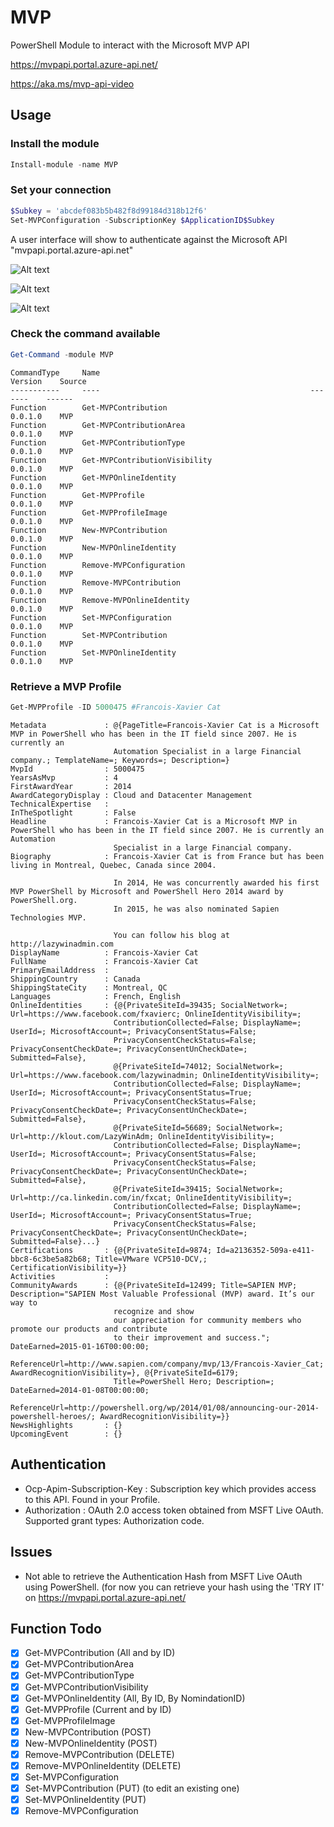 # MVP
PowerShell Module to interact with the Microsoft MVP API

https://mvpapi.portal.azure-api.net/

https://aka.ms/mvp-api-video

## Usage

### Install the module
```powershell
Install-module -name MVP
```
### Set your connection
```powershell
$Subkey = 'abcdef083b5b482f8d99184d318b12f6'
Set-MVPConfiguration -SubscriptionKey $ApplicationID$Subkey
```
A user interface will show to authenticate against the Microsoft API "mvpapi.portal.azure-api.net"

![Alt text](Media/Set-MVPConfiguration01.jpg?raw=true "Set-MVPConfiguration")

![Alt text](Media/Set-MVPConfiguration02.jpg?raw=true "Set-MVPConfiguration")

![Alt text](Media/Set-MVPConfiguration03.jpg?raw=true "Set-MVPConfiguration")


### Check the command available
```powershell
Get-Command -module MVP
```
```
CommandType     Name                                               Version    Source                                                                 
-----------     ----                                               -------    ------                                                                 
Function        Get-MVPContribution                                0.0.1.0    MVP                                                                    
Function        Get-MVPContributionArea                            0.0.1.0    MVP                                                                    
Function        Get-MVPContributionType                            0.0.1.0    MVP                                                                    
Function        Get-MVPContributionVisibility                      0.0.1.0    MVP                                                                    
Function        Get-MVPOnlineIdentity                              0.0.1.0    MVP                                                                    
Function        Get-MVPProfile                                     0.0.1.0    MVP                                                                    
Function        Get-MVPProfileImage                                0.0.1.0    MVP                                                                    
Function        New-MVPContribution                                0.0.1.0    MVP                                                                    
Function        New-MVPOnlineIdentity                              0.0.1.0    MVP                                                                    
Function        Remove-MVPConfiguration                            0.0.1.0    MVP                                                                    
Function        Remove-MVPContribution                             0.0.1.0    MVP                                                                    
Function        Remove-MVPOnlineIdentity                           0.0.1.0    MVP                                                                    
Function        Set-MVPConfiguration                               0.0.1.0    MVP                                                                    
Function        Set-MVPContribution                                0.0.1.0    MVP                                                                    
Function        Set-MVPOnlineIdentity                              0.0.1.0    MVP
```


### Retrieve a MVP Profile

```powershell
Get-MVPProfile -ID 5000475 #Francois-Xavier Cat
```
```
Metadata             : @{PageTitle=Francois-Xavier Cat is a Microsoft MVP in PowerShell who has been in the IT field since 2007. He is currently an 
                       Automation Specialist in a large Financial company.; TemplateName=; Keywords=; Description=}
MvpId                : 5000475
YearsAsMvp           : 4
FirstAwardYear       : 2014
AwardCategoryDisplay : Cloud and Datacenter Management
TechnicalExpertise   : 
InTheSpotlight       : False
Headline             : Francois-Xavier Cat is a Microsoft MVP in PowerShell who has been in the IT field since 2007. He is currently an Automation 
                       Specialist in a large Financial company.
Biography            : Francois-Xavier Cat is from France but has been living in Montreal, Quebec, Canada since 2004.
                       
                       In 2014, He was concurrently awarded his first MVP PowerShell by Microsoft and PowerShell Hero 2014 award by PowerShell.org. 
                       In 2015, he was also nominated Sapien Technologies MVP.
                       
                       You can follow his blog at http://lazywinadmin.com
DisplayName          : Francois-Xavier Cat
FullName             : Francois-Xavier Cat
PrimaryEmailAddress  : 
ShippingCountry      : Canada
ShippingStateCity    : Montreal, QC
Languages            : French, English
OnlineIdentities     : {@{PrivateSiteId=39435; SocialNetwork=; Url=https://www.facebook.com/fxavierc; OnlineIdentityVisibility=; 
                       ContributionCollected=False; DisplayName=; UserId=; MicrosoftAccount=; PrivacyConsentStatus=False; 
                       PrivacyConsentCheckStatus=False; PrivacyConsentCheckDate=; PrivacyConsentUnCheckDate=; Submitted=False}, 
                       @{PrivateSiteId=74012; SocialNetwork=; Url=https://www.facebook.com/lazywinadmin; OnlineIdentityVisibility=; 
                       ContributionCollected=False; DisplayName=; UserId=; MicrosoftAccount=; PrivacyConsentStatus=True; 
                       PrivacyConsentCheckStatus=False; PrivacyConsentCheckDate=; PrivacyConsentUnCheckDate=; Submitted=False}, 
                       @{PrivateSiteId=56689; SocialNetwork=; Url=http://klout.com/LazyWinAdm; OnlineIdentityVisibility=; 
                       ContributionCollected=False; DisplayName=; UserId=; MicrosoftAccount=; PrivacyConsentStatus=False; 
                       PrivacyConsentCheckStatus=False; PrivacyConsentCheckDate=; PrivacyConsentUnCheckDate=; Submitted=False}, 
                       @{PrivateSiteId=39415; SocialNetwork=; Url=http://ca.linkedin.com/in/fxcat; OnlineIdentityVisibility=; 
                       ContributionCollected=False; DisplayName=; UserId=; MicrosoftAccount=; PrivacyConsentStatus=True; 
                       PrivacyConsentCheckStatus=False; PrivacyConsentCheckDate=; PrivacyConsentUnCheckDate=; Submitted=False}...}
Certifications       : {@{PrivateSiteId=9874; Id=a2136352-509a-e411-bbc8-6c3be5a82b68; Title=VMware VCP510-DCV,; CertificationVisibility=}}
Activities           : 
CommunityAwards      : {@{PrivateSiteId=12499; Title=SAPIEN MVP; Description="SAPIEN Most Valuable Professional (MVP) award. It’s our way to 
                       recognize and show
                       our appreciation for community members who promote our products and contribute
                       to their improvement and success."; DateEarned=2015-01-16T00:00:00; 
                       ReferenceUrl=http://www.sapien.com/company/mvp/13/Francois-Xavier_Cat; AwardRecognitionVisibility=}, @{PrivateSiteId=6179; 
                       Title=PowerShell Hero; Description=; DateEarned=2014-01-08T00:00:00; 
                       ReferenceUrl=http://powershell.org/wp/2014/01/08/announcing-our-2014-powershell-heroes/; AwardRecognitionVisibility=}}
NewsHighlights       : {}
UpcomingEvent        : {}
```

## Authentication
 * Ocp-Apim-Subscription-Key : Subscription key which provides access to this API. Found in your Profile.
 * Authorization : OAuth 2.0 access token obtained from MSFT Live OAuth. Supported grant types: Authorization code.

## Issues
 * Not able to retrieve the Authentication Hash from MSFT Live OAuth using PowerShell. (for now you can retrieve your hash using the 'TRY IT' on https://mvpapi.portal.azure-api.net/


## Function Todo
- [x] Get-MVPContribution (All and by ID)
- [x] Get-MVPContributionArea
- [x] Get-MVPContributionType
- [x] Get-MVPContributionVisibility
- [x] Get-MVPOnlineIdentity (All, By ID, By NomindationID)
- [x] Get-MVPProfile (Current and by ID)
- [x] Get-MVPProfileImage
- [x] New-MVPContribution (POST)
- [x] New-MVPOnlineIdentity (POST)
- [x] Remove-MVPContribution (DELETE)
- [x] Remove-MVPOnlineIdentity (DELETE)
- [x] Set-MVPConfiguration
- [x] Set-MVPContribution (PUT) (to edit an existing one)
- [x] Set-MVPOnlineIdentity (PUT)
- [x] Remove-MVPConfiguration